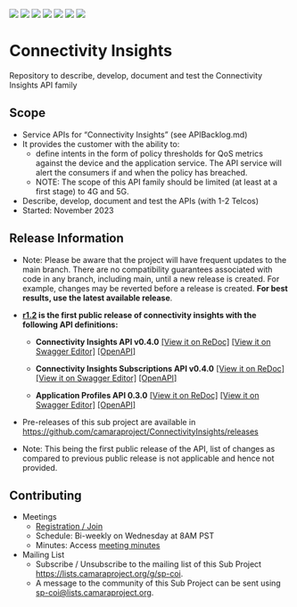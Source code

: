 <a href="https://github.com/camaraproject/ConnectivityInsights/commits/" title="Last Commit"><img src="https://img.shields.io/github/last-commit/camaraproject/ConnectivityInsights?style=plastic"></a>
<a href="https://github.com/camaraproject/ConnectivityInsights/issues" title="Open Issues"><img src="https://img.shields.io/github/issues/camaraproject/ConnectivityInsights?style=plastic"></a>
<a href="https://github.com/camaraproject/ConnectivityInsights/pulls" title="Open Pull Requests"><img src="https://img.shields.io/github/issues-pr/camaraproject/ConnectivityInsights?style=plastic"></a>
<a href="https://github.com/camaraproject/ConnectivityInsights/graphs/contributors" title="Contributors"><img src="https://img.shields.io/github/contributors/camaraproject/ConnectivityInsights?style=plastic"></a>
<a href="https://github.com/camaraproject/ConnectivityInsights" title="Repo Size"><img src="https://img.shields.io/github/repo-size/camaraproject/ConnectivityInsights?style=plastic"></a>
<a href="https://github.com/camaraproject/ConnectivityInsights/blob/main/LICENSE" title="License"><img src="https://img.shields.io/badge/License-Apache%202.0-green.svg?style=plastic"></a>
<a href="https://github.com/camaraproject/§repo_name§/releases/latest" title="Latest Release"><img src="https://img.shields.io/github/release/camaraproject/§repo_name§?style=plastic"></a>

# Connectivity Insights
Repository to describe, develop, document and test the Connectivity Insights API family

## Scope
* Service APIs for “Connectivity Insights” (see APIBacklog.md)
* It provides the customer with the ability to:
  * define intents in the form of policy thresholds for QoS metrics against the device and the application service. The API service will alert the consumers if and when the policy has breached.
  * NOTE: The scope of this API family should be limited (at least at a first stage) to 4G and 5G.
* Describe, develop, document and test the APIs (with 1-2 Telcos)
* Started: November 2023

## Release Information

* Note: Please be aware that the project will have frequent updates to the main branch. There are no compatibility guarantees associated with code in any branch, including main, until a new release is created. For example, changes may be reverted before a release is created. **For best results, use the latest available release**.

*  **[r1.2](https://github.com/camaraproject/ConnectivityInsights/tree/r1.2) is the first public release of connectivity insights with the following API definitions:**

    *  **Connectivity Insights API v0.4.0**
    [[View it on ReDoc]](https://redocly.github.io/redoc/?url=https://raw.githubusercontent.com/camaraproject/ConnectivityInsights/r1.2/code/API_definitions/connectivity-insights.yaml&nocors)
    [[View it on Swagger Editor]](https://editor.swagger.io/?url=https://raw.githubusercontent.com/camaraproject/ConnectivityInsights/r1.2/code/API_definitions/connectivity-insights.yaml)
    [[OpenAPI]](https://raw.githubusercontent.com/camaraproject/ConnectivityInsights/r1.2/code/API_definitions/connectivity-insights.yaml)

    *  **Connectivity Insights Subscriptions API v0.4.0**
    [[View it on ReDoc]](https://redocly.github.io/redoc/?url=https://raw.githubusercontent.com/camaraproject/ConnectivityInsights/r1.2/code/API_definitions/connectivity-insights-subscriptions.yaml&nocors)
    [[View it on Swagger Editor]](https://editor.swagger.io/?url=https://raw.githubusercontent.com/camaraproject/ConnectivityInsights/r1.2/code/API_definitions/connectivity-insights-subscriptions.yaml)
    [[OpenAPI]](https://raw.githubusercontent.com/camaraproject/ConnectivityInsights/r1.2/code/API_definitions/connectivity-insights-subscriptions.yaml)

    *  **Application Profiles API 0.3.0**
    [[View it on ReDoc]](https://redocly.github.io/redoc/?url=https://raw.githubusercontent.com/camaraproject/ConnectivityInsights/r1.2/code/API_definitions/application-profiles.yaml&nocors)
    [[View it on Swagger Editor]](https://editor.swagger.io/?url=https://raw.githubusercontent.com/camaraproject/ConnectivityInsights/r1.2/code/API_definitions/application-profiles.yaml)
    [[OpenAPI]](https://raw.githubusercontent.com/camaraproject/ConnectivityInsights/r1.2/code/API_definitions/application-profiles.yaml)

  * Pre-releases of this sub project are available in https://github.com/camaraproject/ConnectivityInsights/releases

  * Note: This being the first public release of the API, list of changes as compared to previous public release is not applicable and hence not provided.

## Contributing
* Meetings <!-- for new API families request a meeting link from the LF admin team or replace the information with the existing meeting information (of the API family) -->
    * [Registration / Join](https://zoom-lfx.platform.linuxfoundation.org/meeting/92345695827?password=35dff2b2-058d-44de-bd7e-67d08c9e9f9d)
    * Schedule: Bi-weekly on Wednesday at 8AM PST
    * Minutes: Access [meeting minutes](https://wiki.camaraproject.org/x/UAKeAQ)
* Mailing List
    <!-- Note: the $api-family-mailinglist$ is not necessery the $repo-name$, if the repository is belonging to an API Family  -->
    * Subscribe / Unsubscribe to the mailing list of this Sub Project <https://lists.camaraproject.org/g/sp-coi>.
    * A message to the community of this Sub Project can be sent using <sp-coi@lists.camaraproject.org>.
